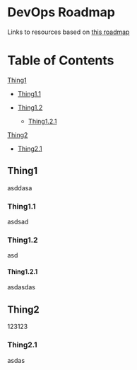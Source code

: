 # DevOps Roadmap

Links to resources based on [this roadmap](https://roadmap.sh/devops)

# Table of Contents

[Thing1](https://github.com/techotron/tools/tree/master/devops_roadmap#thing1)

* [Thing1.1](https://github.com/techotron/tools/tree/master/devops_roadmap#thing1.1)

* [Thing1.2](https://github.com/techotron/tools/tree/master/devops_roadmap#thing1.2)
  - [Thing1.2.1](https://github.com/techotron/tools/tree/master/devops_roadmap#thing1.2.1)

[Thing2](https://github.com/techotron/tools/tree/master/devops_roadmap#thing2)

* [Thing2.1](https://github.com/techotron/tools/tree/master/devops_roadmap#thing2.1)


## Thing1

asddasa

### Thing1.1

asdsad

### Thing1.2

asd

#### Thing1.2.1

asdasdas

## Thing2

123123

### Thing2.1

asdas
